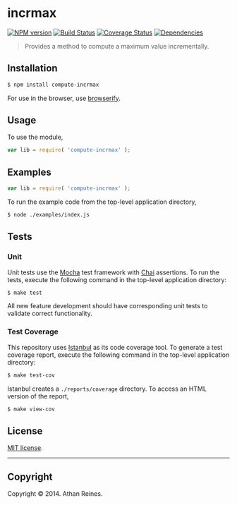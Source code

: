 incrmax
===
[![NPM version][npm-image]][npm-url] [![Build Status][travis-image]][travis-url] [![Coverage Status][coveralls-image]][coveralls-url] [![Dependencies][dependencies-image]][dependencies-url]

> Provides a method to compute a maximum value incrementally.


## Installation

``` bash
$ npm install compute-incrmax
```

For use in the browser, use [browserify](https://github.com/substack/node-browserify).


## Usage

To use the module,

``` javascript
var lib = require( 'compute-incrmax' );
```


## Examples

``` javascript
var lib = require( 'compute-incrmax' );
```

To run the example code from the top-level application directory,

``` bash
$ node ./examples/index.js
```


## Tests

### Unit

Unit tests use the [Mocha](http://visionmedia.github.io/mocha) test framework with [Chai](http://chaijs.com) assertions. To run the tests, execute the following command in the top-level application directory:

``` bash
$ make test
```

All new feature development should have corresponding unit tests to validate correct functionality.


### Test Coverage

This repository uses [Istanbul](https://github.com/gotwarlost/istanbul) as its code coverage tool. To generate a test coverage report, execute the following command in the top-level application directory:

``` bash
$ make test-cov
```

Istanbul creates a `./reports/coverage` directory. To access an HTML version of the report,

``` bash
$ make view-cov
```


## License

[MIT license](http://opensource.org/licenses/MIT). 


---
## Copyright

Copyright &copy; 2014. Athan Reines.


[npm-image]: http://img.shields.io/npm/v/compute-incrmax.svg
[npm-url]: https://npmjs.org/package/compute-incrmax

[travis-image]: http://img.shields.io/travis/compute-io/incrmax/master.svg
[travis-url]: https://travis-ci.org/compute-io/incrmax

[coveralls-image]: https://img.shields.io/coveralls/compute-io/incrmax/master.svg
[coveralls-url]: https://coveralls.io/r/compute-io/incrmax?branch=master

[dependencies-image]: http://img.shields.io/david/compute-io/incrmax.svg
[dependencies-url]: https://david-dm.org/compute-io/incrmax

[dev-dependencies-image]: http://img.shields.io/david/dev/compute-io/incrmax.svg
[dev-dependencies-url]: https://david-dm.org/dev/compute-io/incrmax

[github-issues-image]: http://img.shields.io/github/issues/compute-io/incrmax.svg
[github-issues-url]: https://github.com/compute-io/incrmax/issues